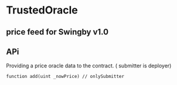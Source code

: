 # TrustedOracle

## price feed for Swingby v1.0

## APi

Providing a price oracle data to the contract. ( submitter is deployer)
```
function add(uint _nowPrice) // onlySubmitter
```

